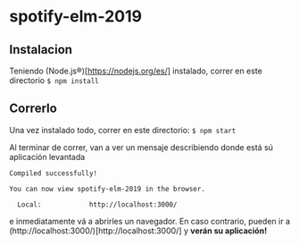 # spotify-elm-2019

## Instalacion
Teniendo (Node.js®)[https://nodejs.org/es/] instalado, correr en este directorio
`$ npm install`

## Correrlo
Una vez instalado todo, correr en este directorio:
`$ npm start`

Al terminar de correr, van a ver un mensaje describiendo donde está sú aplicación levantada
```
Compiled successfully!

You can now view spotify-elm-2019 in the browser.

  Local:            http://localhost:3000/
```

e inmediatamente vá a abrirles un navegador. En caso contrario, pueden ir a (http://localhost:3000/)[http://localhost:3000/] y **verán su aplicación!**
